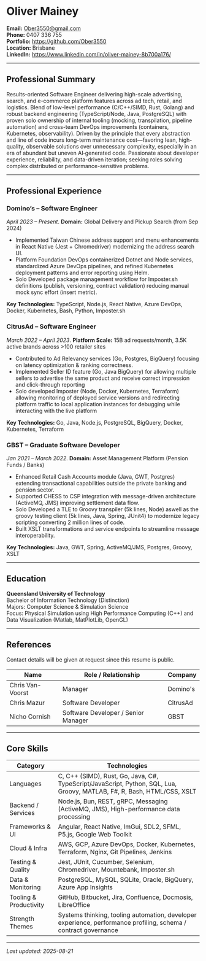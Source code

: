 # Oliver Mainey

**Email:** Ober3550@gmail.com  
**Phone:** 0407 336 755  
**Portfolio:** https://github.com/Ober3550  
**Location:** Brisbane  
**LinkedIn:** https://www.linkedin.com/in/oliver-mainey-8b700a176/  

---
## Professional Summary
Results-oriented Software Engineer delivering high-scale advertising, search, and e-commerce platform features across ad tech, retail, and logistics. Blend of low-level performance (C/C++/SIMD, Rust, Golang) and robust backend engineering (TypeScript/Node, Java, PostgreSQL) with proven solo ownership of internal tooling (mocking, transpilation, pipeline automation) and cross-team DevOps improvements (containers, Kubernetes, observability). Driven by the principle that every abstraction and line of code incurs long-term maintenance cost—favoring lean, high-quality, observable solutions over unnecessary complexity, especially in an era of abundant but uneven AI‑generated code. Passionate about developer experience, reliability, and data-driven iteration; seeking roles solving complex distributed or performance-sensitive problems.

---
## Professional Experience
### Domino’s – Software Engineer  
*April 2023 – Present*. 
**Domain:** Global Delivery and Pickup Search (from Sep 2024)

- Implemented Taiwan Chinese address support and menu enhancements in React Native (Jest + Chromedriver) modernizing the address search UI.
- Platform Foundation DevOps containerized Dotnet and Node services, standardized Azure DevOps pipelines, and refined Kubernetes deployment patterns and error reporting using Helm.
- Solo Developed package management workflow for Imposter.sh definitions (publish, versioning, contract validation) reducing manual mock sync effort (insert metric).

**Key Technologies:** TypeScript, Node.js, React Native, Azure DevOps, Docker, Kubernetes, Bash, Python, Imposter.sh

### CitrusAd – Software Engineer  
*March 2022 – April 2023*. 
**Platform Scale:** 15B ad requests/month, 3.5K active brands across >100 retailer sites

- Contributed to Ad Relevancy services (Go, Postgres, BigQuery) focusing on latency optimization & ranking correctness.
- Implemented Seller ID feature (Go, Java BigQuery) for allowing multiple sellers to advertise the same product and receive correct impression and click-through reporting
- Solo developed Imposter (Node, Docker, Kubernetes, Terraform) allowing monitoring of deployed service versions and redirecting platform traffic to local application instances for debugging while interacting with the live platform

**Key Technologies:** Go, Java, Node.js, PostgreSQL, BigQuery, Docker, Kubernetes, Terraform

### GBST – Graduate Software Developer  
*Jan 2021 – March 2022*. 
**Domain:** Asset Management Platform (Pension Funds / Banks)

- Enhanced Retail Cash Accounts module (Java, GWT, Postgres) extending transactional capabilities outside the private banking and pension sector.
- Supported CHESS to CSP integration with message-driven architecture (ActiveMQ, JMS) improving settlement data flow.
- Solo Developed a TLE to Groovy transpiler (5k lines, Node) aswell as the groovy testing client (5k lines, Java, Spring, JUnit4) to modernize legacy scripting converting 2 million lines of code.
- Built XSLT transformations and service endpoints to streamline message interoperability.

**Key Technologies:** Java, GWT, Spring, ActiveMQ/JMS, Postgres, Groovy, XSLT

---
## Education
**Queensland University of Technology**  
Bachelor of Information Technology (Distinction)  
Majors: Computer Science & Simulation Science  
Focus: Physical Simulation using High Performance Computing (C++) and Data Visualization (Matlab, MatPlotLib, OpenGL)

---
## References
Contact details will be given at request since this resume is public.

| Name | Role / Relationship | Company |
|------|---------------------|---------|
| Chris Van-Voorst | Manager | Domino's |
| Chris Mazur | Software Developer | CitrusAd |
| Nicho Cornish | Software Developer / Senior Manager | GBST |

---

## Core Skills

| Category | Technologies |
|----------|-------------|
| Languages | C, C++ (SIMD), Rust, Go, Java, C#, TypeScript/JavaScript, Python, SQL, Lua, Groovy, MATLAB, F#, R, Bash, HTML/CSS, XSLT |
| Backend / Services | Node.js, Bun, REST, gRPC, Messaging (ActiveMQ, JMS), High-performance data processing |
| Frameworks & UI | Angular, React Native, ImGui, SDL2, SFML, P5.js, Google Web Toolkit |
| Cloud & Infra | AWS, GCP, Azure DevOps, Docker, Kubernetes, Terraform, Nginx, Git Pipelines, Jenkins |
| Testing & Quality | Jest, JUnit, Cucumber, Selenium, Chromedriver, Mountebank, Imposter.sh |
| Data & Monitoring | PostgreSQL, MySQL, SQLite, Oracle, BigQuery, Azure App Insights |
| Tooling & Productivity | GitHub, Bitbucket, Jira, Confluence, Docmosis, LibreOffice |
| Strength Themes | Systems thinking, tooling automation, developer experience, performance profiling, schema / contract governance |

---
*Last updated: 2025-08-21*
